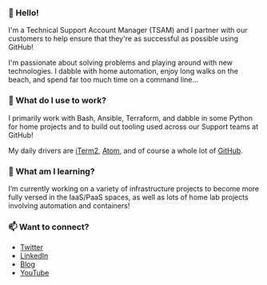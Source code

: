 ### 👋 Hello! 

I'm a Technical Support Account Manager (TSAM) and I partner with our customers to help ensure that they're as successful as possible using GitHub!

I'm passionate about solving problems and playing around with new technologies. I dabble with home automation, enjoy long walks on the beach, and spend far too much time on a command line...

### 🔭 What do I use to work?

I primarily work with Bash, Ansible, Terraform, and dabble in some Python for home projects and to build out tooling used across our Support teams at GitHub!

My daily drivers are [iTerm2](https://github.com/gnachman/iTerm2), [Atom](https://github.com/atom/atom), and of course a whole lot of [GitHub](https://github.com/).

### 🌱 What am I learning?

I’m currently working on a variety of infrastructure projects to become more fully versed in the IaaS/PaaS spaces, as well as lots of home lab projects involving automation and containers!

### 📫 Want to connect?

- [Twitter](https://twitter.com/maclarel_)
- [LinkedIn](https://www.linkedin.com/in/loganmaclaren/)
- [Blog](https://thedatanewbie.com/)
- [YouTube](https://www.youtube.com/channel/UCRoQUH8UHGi18ERXjYin8AQ)
